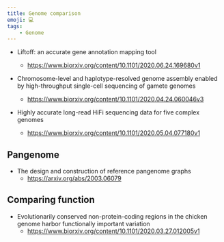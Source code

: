 ```yaml
---
title: Genome comparison
emoji: 💻
tags:
    - Genome
---
```


* Liftoff: an accurate gene annotation mapping tool
    - https://www.biorxiv.org/content/10.1101/2020.06.24.169680v1

* Chromosome-level and haplotype-resolved genome assembly enabled by high-throughput single-cell sequencing of gamete genomes
    - https://www.biorxiv.org/content/10.1101/2020.04.24.060046v3
* Highly accurate long-read HiFi sequencing data for five complex genomes
    - https://www.biorxiv.org/content/10.1101/2020.05.04.077180v1

##  Pangenome
* The design and construction of reference pangenome graphs
    - https://arxiv.org/abs/2003.06079

## Comparing function
* Evolutionarily conserved non-protein-coding regions in the chicken genome harbor functionally important variation
    - https://www.biorxiv.org/content/10.1101/2020.03.27.012005v1